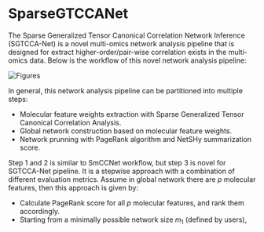 # SparseGTCCANet

The Sparse Generalized Tensor Canonical Correlation Network Inference (SGTCCA-Net) is a novel multi-omics network analysis pipeline that is designed for extract higher-order/pair-wise correlation exists in the multi-omics data. Below is the workflow of this novel network analysis pipeline:


![Figures](https://user-images.githubusercontent.com/36642788/221464373-dcc8d03d-b410-484c-9d0f-1d3c89028d20.png)

In general, this network analysis pipeline can be partitioned into multiple steps:

- Molecular feature weights extraction with Sparse Generalized Tensor Canonical Correlation Analysis.
- Global network construction based on molecular feature weights.
- Network prunning with PageRank algorithm and NetSHy summarization score.

Step 1 and 2 is similar to SmCCNet workflow, but step 3 is novel for SGTCCA-Net pipeline. It is a stepwise approach with a combination of different evaluation metrics. Assume in global network there are $p$ molecular features, then this approach is given by:

- Calculate PageRank score for all $p$ molecular features, and rank them accordingly.
- Starting from a minimally possible network size $m_1$ (defined by users), 
